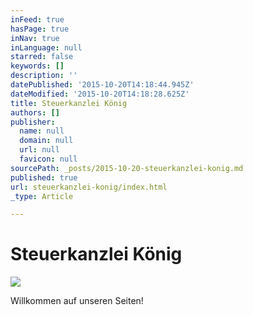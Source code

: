```yaml
---
inFeed: true
hasPage: true
inNav: true
inLanguage: null
starred: false
keywords: []
description: ''
datePublished: '2015-10-20T14:18:44.945Z'
dateModified: '2015-10-20T14:18:28.625Z'
title: Steuerkanzlei König
authors: []
publisher:
  name: null
  domain: null
  url: null
  favicon: null
sourcePath: _posts/2015-10-20-steuerkanzlei-konig.md
published: true
url: steuerkanzlei-konig/index.html
_type: Article

---
```

# Steuerkanzlei König
![](https://the-grid-user-content.s3-us-west-2.amazonaws.com/f043a252-1d09-408a-9955-7edf897ffa7c.png)

Willkommen auf unseren Seiten!